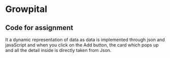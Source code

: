 # Growpital
## Code for assignment
It a dynamic representation of data as data is implemented through json and javaScript and when you click on the Add button, the card which pops up and all the detail inside is directly taken from Json.
